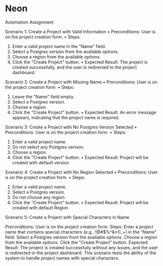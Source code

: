 # Neon
Automation Assignment

Scenario 1: Create a Project with Valid Information
•	Preconditions: User is on the project creation form.
•	Steps:
1.	Enter a valid project name in the "Name" field.
2.	Select a Postgres version from the available options.
3.	Choose a region from the available options.
4.	Click the "Create Project" button.
•	Expected Result: The project is created successfully, and the user is redirected to the project dashboard.

Scenario 2: Create a Project with Missing Name
•	Preconditions: User is on the project creation form.
•	Steps:
1.	Leave the "Name" field empty.
2.	Select a Postgres version.
3.	Choose a region.
4.	Click the "Create Project" button.
•	Expected Result: An error message appears, indicating that the project name is required.


Scenario 3: Create a Project with No Postgres Version Selected
•	Preconditions: User is on the project creation form.
•	Steps:
1.	Enter a valid project name.
2.	Do not select any Postgres version.
3.	Choose a region.
4.	Click the "Create Project" button.
•	Expected Result: Project will be created with default version

Scenario 4: Create a Project with No Region Selected
•	Preconditions: User is on the project creation form.
•	Steps:
1.	Enter a valid project name.
2.	Select a Postgres version.
3.	Do not choose any region.
4.	Click the "Create Project" button.
•	Expected Result: Project will be created with default Region

Scenario 5: Create a Project with Special Characters in Name

Preconditions: User is on the project creation form.
Steps:
Enter a project name that contains special characters (e.g., !@#$%^&*()_+) in the "Name" field.
Select a Postgres version from the available options.
Choose a region from the available options.
Click the "Create Project" button.
Expected Result: The project is created successfully without any issues, and the user is
redirected to the project dashboard. This scenario tests the ability of the system to handle project names with special characters.
